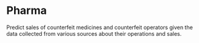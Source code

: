 # Pharma
Predict sales of counterfeit medicines and counterfeit operators given the data collected from various sources about their operations and sales.
